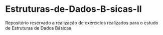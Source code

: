 # Estruturas-de-Dados-B-sicas-II
Repositório reservado a realização de exercícios realizados para o estudo de Estruturas de Dados Básicas
